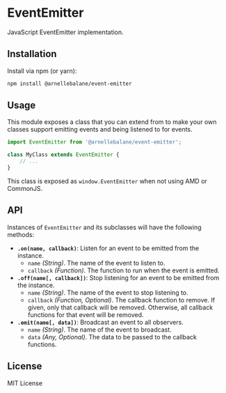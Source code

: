 # EventEmitter

JavaScript EventEmitter implementation.


## Installation

Install via npm (or yarn):

```bash
npm install @arnellebalane/event-emitter
```


## Usage

This module exposes a class that you can extend from to make your own classes
support emitting events and being listened to for events.

```js
import EventEmitter from '@arnellebalane/event-emitter';

class MyClass extends EventEmitter {
    // ...
}
```

This class is exposed as `window.EventEmitter` when not using AMD or CommonJS.


## API

Instances of `EventEmitter` and its subclasses will have the following methods:

- **`.on(name, callback)`**: Listen for an event to be emitted from the instance.
  - `name` _(String)_. The name of the event to listen to.
  - `callback` _(Function)_. The function to run when the event is emitted.
- **`.off(name[, callback])`**: Stop listening for an event to be emitted from the instance.
  - `name` _(String)_. The name of the event to stop listening to.
  - `callback` _(Function, Optional)_. The callback function to remove. If given,
    only that callback will be removed. Otherwise, all callback functions for
    that event will be removed.
- **`.emit(name[, data])`**: Broadcast an event to all observers.
  - `name` _(String)_. The name of the event to broadcast.
  - `data` _(Any, Optional)_. The data to be passed to the callback functions.


## License

MIT License
